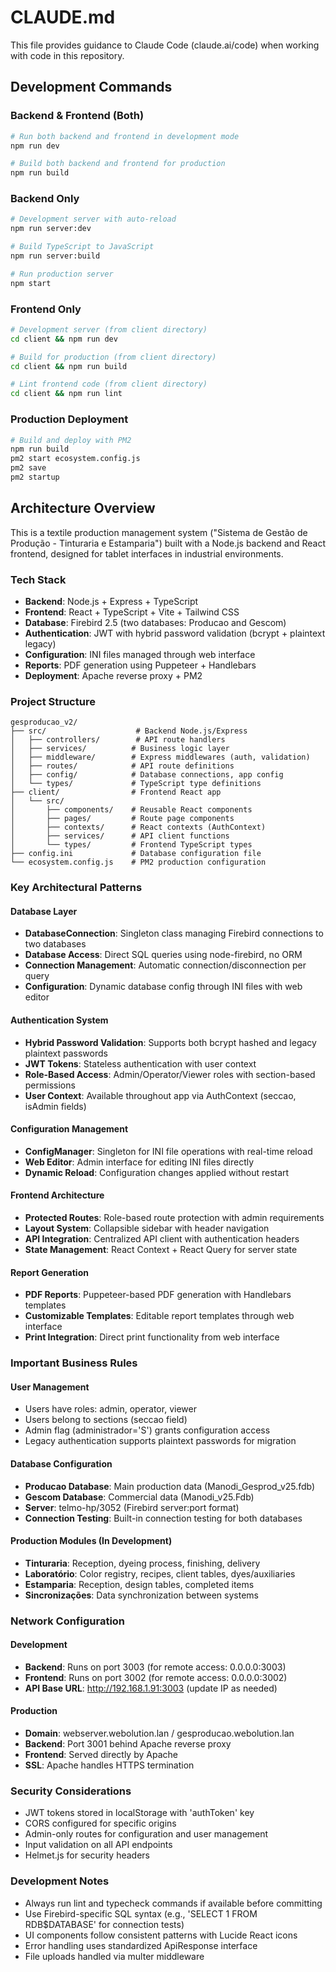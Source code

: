 # CLAUDE.md

This file provides guidance to Claude Code (claude.ai/code) when working with code in this repository.

## Development Commands

### Backend & Frontend (Both)
```bash
# Run both backend and frontend in development mode
npm run dev

# Build both backend and frontend for production
npm run build
```

### Backend Only
```bash
# Development server with auto-reload
npm run server:dev

# Build TypeScript to JavaScript
npm run server:build

# Run production server
npm start
```

### Frontend Only
```bash
# Development server (from client directory)
cd client && npm run dev

# Build for production (from client directory)
cd client && npm run build

# Lint frontend code (from client directory)
cd client && npm run lint
```

### Production Deployment
```bash
# Build and deploy with PM2
npm run build
pm2 start ecosystem.config.js
pm2 save
pm2 startup
```

## Architecture Overview

This is a textile production management system ("Sistema de Gestão de Produção - Tinturaria e Estamparia") built with a Node.js backend and React frontend, designed for tablet interfaces in industrial environments.

### Tech Stack
- **Backend**: Node.js + Express + TypeScript
- **Frontend**: React + TypeScript + Vite + Tailwind CSS
- **Database**: Firebird 2.5 (two databases: Producao and Gescom)
- **Authentication**: JWT with hybrid password validation (bcrypt + plaintext legacy)
- **Configuration**: INI files managed through web interface
- **Reports**: PDF generation using Puppeteer + Handlebars
- **Deployment**: Apache reverse proxy + PM2

### Project Structure
```
gesproducao_v2/
├── src/                    # Backend Node.js/Express
│   ├── controllers/        # API route handlers
│   ├── services/          # Business logic layer
│   ├── middleware/        # Express middlewares (auth, validation)
│   ├── routes/            # API route definitions
│   ├── config/            # Database connections, app config
│   └── types/             # TypeScript type definitions
├── client/                # Frontend React app
│   └── src/
│       ├── components/    # Reusable React components
│       ├── pages/         # Route page components
│       ├── contexts/      # React contexts (AuthContext)
│       ├── services/      # API client functions
│       └── types/         # Frontend TypeScript types
├── config.ini             # Database configuration file
└── ecosystem.config.js    # PM2 production configuration
```

### Key Architectural Patterns

#### Database Layer
- **DatabaseConnection**: Singleton class managing Firebird connections to two databases
- **Database Access**: Direct SQL queries using node-firebird, no ORM
- **Connection Management**: Automatic connection/disconnection per query
- **Configuration**: Dynamic database config through INI files with web editor

#### Authentication System
- **Hybrid Password Validation**: Supports both bcrypt hashed and legacy plaintext passwords
- **JWT Tokens**: Stateless authentication with user context
- **Role-Based Access**: Admin/Operator/Viewer roles with section-based permissions
- **User Context**: Available throughout app via AuthContext (seccao, isAdmin fields)

#### Configuration Management
- **ConfigManager**: Singleton for INI file operations with real-time reload
- **Web Editor**: Admin interface for editing INI files directly
- **Dynamic Reload**: Configuration changes applied without restart

#### Frontend Architecture
- **Protected Routes**: Role-based route protection with admin requirements
- **Layout System**: Collapsible sidebar with header navigation
- **API Integration**: Centralized API client with authentication headers
- **State Management**: React Context + React Query for server state

#### Report Generation
- **PDF Reports**: Puppeteer-based PDF generation with Handlebars templates
- **Customizable Templates**: Editable report templates through web interface
- **Print Integration**: Direct print functionality from web interface

### Important Business Rules

#### User Management
- Users have roles: admin, operator, viewer
- Users belong to sections (seccao field)
- Admin flag (administrador='S') grants configuration access
- Legacy authentication supports plaintext passwords for migration

#### Database Configuration
- **Producao Database**: Main production data (Manodi_Gesprod_v25.fdb)
- **Gescom Database**: Commercial data (Manodi_v25.Fdb)
- **Server**: telmo-hp/3052 (Firebird server:port format)
- **Connection Testing**: Built-in connection testing for both databases

#### Production Modules (In Development)
- **Tinturaria**: Reception, dyeing process, finishing, delivery
- **Laboratório**: Color registry, recipes, client tables, dyes/auxiliaries
- **Estamparia**: Reception, design tables, completed items
- **Sincronizações**: Data synchronization between systems

### Network Configuration

#### Development
- **Backend**: Runs on port 3003 (for remote access: 0.0.0.0:3003)
- **Frontend**: Runs on port 3002 (for remote access: 0.0.0.0:3002)
- **API Base URL**: http://192.168.1.91:3003 (update IP as needed)

#### Production
- **Domain**: webserver.webolution.lan / gesproducao.webolution.lan
- **Backend**: Port 3001 behind Apache reverse proxy
- **Frontend**: Served directly by Apache
- **SSL**: Apache handles HTTPS termination

### Security Considerations
- JWT tokens stored in localStorage with 'authToken' key
- CORS configured for specific origins
- Admin-only routes for configuration and user management
- Input validation on all API endpoints
- Helmet.js for security headers

### Development Notes
- Always run lint and typecheck commands if available before committing
- Use Firebird-specific SQL syntax (e.g., 'SELECT 1 FROM RDB$DATABASE' for connection tests)
- UI components follow consistent patterns with Lucide React icons
- Error handling uses standardized ApiResponse interface
- File uploads handled via multer middleware